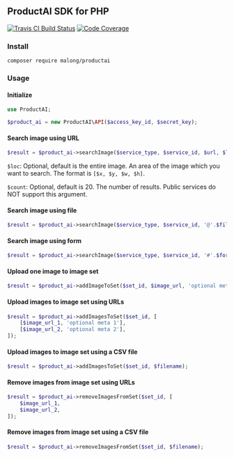 ## ProductAI SDK for PHP

[![Travis CI Build Status](https://travis-ci.org/MalongTech/productai-php-sdk.svg?branch=master)](https://travis-ci.org/MalongTech/productai-php-sdk)
[![Code Coverage](https://codecov.io/gh/MalongTech/productai-php-sdk/branch/master/graph/badge.svg)](https://codecov.io/gh/MalongTech/productai-php-sdk)

### Install

```shell
composer require malong/productai
```

### Usage

#### Initialize

```php
use ProductAI;

$product_ai = new ProductAI\API($access_key_id, $secret_key);
```

#### Search image using URL

```php
$result = $product_ai->searchImage($service_type, $service_id, $url, $loc, $count);
```

```$loc```: Optional, default is the entire image. An area of the image which you want to search. The format is ```[$x, $y, $w, $h]```.

```$count```: Optional, default is 20. The number of results. Public services do NOT support this argument.

#### Search image using file

```php
$result = $product_ai->searchImage($service_type, $service_id, '@'.$filename, $loc, $count);
```

#### Search image using form

```php
$result = $product_ai->searchImage($service_type, $service_id, '#'.$form_name, $loc, $count);
```

#### Upload one image to image set

```php
$result = $product_ai->addImageToSet($set_id, $image_url, 'optional meta');
```

#### Upload images to image set using URLs

```php
$result = $product_ai->addImagesToSet($set_id, [
    [$image_url_1, 'optional meta 1'],
    [$image_url_2, 'optional meta 2'],
]);
```

#### Upload images to image set using a CSV file

```php
$result = $product_ai->addImagesToSet($set_id, $filename);
```

#### Remove images from image set using URLs

```php
$result = $product_ai->removeImagesFromSet($set_id, [
    $image_url_1,
    $image_url_2,
]);
```

#### Remove images from image set using a CSV file

```php
$result = $product_ai->removeImagesFromSet($set_id, $filename);
```
